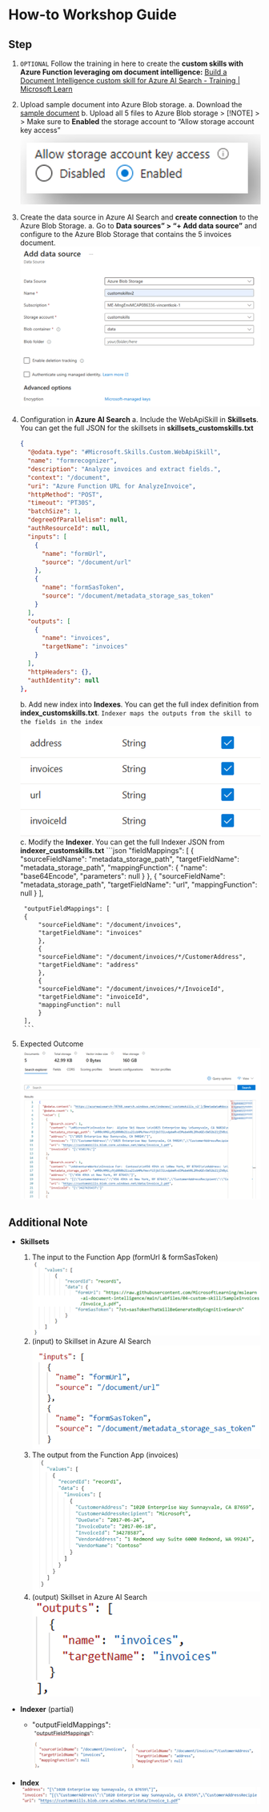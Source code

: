 # How-to Workshop Guide
## Step
1. `OPTIONAL` Follow the training in here to create the **custom skills with Azure Function leveraging om document intelligence:** [Build a Document Intelligence custom skill for Azure AI Search - Training | Microsoft Learn](https://learn.microsoft.com/en-us/training/modules/build-form-recognizer-custom-skill-for-azure-cognitive-search/)

2. Upload sample document into Azure Blob storage. 
    a. Download the [sample document](https://github.com/MicrosoftLearning/mslearn-ai-document-intelligence/tree/main/Labfiles/04-custom-skill/SampleInvoices) 
    b. Upload all 5 files to Azure Blob storage
        > [!NOTE]
        > > Make sure to **Enabled** the storage account to “Allow storage account key access” 
        ![Screenshot of enable key access.](media/enabled_keyaccess.png#lightbox)

3. Create the data source in Azure AI Search and **create connection** to the Azure Blob Storage.
    a. Go to **Data sources” > “+ Add data source”** and configure to the Azure Blob Storage that contains the 5 invoices document. 
        ![Screenshot of add Datasource](media/add_datasource.png#lightbox)

4. Configuration in **Azure AI Search**
    a. Include the WebApiSkill in **Skillsets**. You can get the full JSON for the skillsets in **skillsets_customskills.txt**
    ```json
    {
      "@odata.type": "#Microsoft.Skills.Custom.WebApiSkill",
      "name": "formrecognizer",
      "description": "Analyze invoices and extract fields.",
      "context": "/document",
      "uri": "Azure Function URL for AnalyzeInvoice",  
      "httpMethod": "POST",
      "timeout": "PT30S",
      "batchSize": 1,
      "degreeOfParallelism": null,
      "authResourceId": null,
      "inputs": [
        {
          "name": "formUrl",
          "source": "/document/url"
        },
        {
          "name": "formSasToken",
          "source": "/document/metadata_storage_sas_token"
        }
      ],
      "outputs": [
        {
          "name": "invoices",
          "targetName": "invoices"
        }
      ],
      "httpHeaders": {},
      "authIdentity": null
    },
    ```
    b. Add new index into **Indexes**. You can get the full index definition from **index_customskills.txt**.
       `Indexer maps the outputs from the skill to the fields in the index`
       ![Screenshot of add new index](media/add_newindexes.png#lightbox)
    c.	Modify the **Indexer**. You can get the full Indexer JSON from **indexer_customskills.txt**
        ```json 
        "fieldMappings": [
            {
            "sourceFieldName": "metadata_storage_path",
            "targetFieldName": "metadata_storage_path",
            "mappingFunction": {
                "name": "base64Encode",
                "parameters": null
            }
            },
            {
            "sourceFieldName": "metadata_storage_path",
            "targetFieldName": "url",
            "mappingFunction": null
            }
        ],

        "outputFieldMappings": [
        {
            "sourceFieldName": "/document/invoices",
            "targetFieldName": "invoices"
            },
            {
            "sourceFieldName": "/document/invoices/*/CustomerAddress",
            "targetFieldName": "address"
            },
            {
            "sourceFieldName": "/document/invoices/*/InvoiceId",
            "targetFieldName": "invoiceId",
            "mappingFunction": null
            }
        ],
        ```
5. Expected Outcome
   ![Screenshot of Expected Outcome](media/expected_outcome.png#lightbox)


## Additional Note
+ **Skillsets**
  1. The input to the Function App (formUrl & formSasToken)
     ![Screenshot of input function app](media/input_functionapp.png#lightbox)
  2. (input) to Skillset in Azure AI Search
     ![Screenshot of input azure ai search](media/input_azureaisearch.png#lightbox)
  3. The output from the Function App (invoices)
     ![Screenshot of output function app](media/output_functionapp.png#lightbox)
  4. (output) Skillset in Azure AI Search
     ![Screenshot of output azure ai search](media/output_azureaisearch.png#lightbox)

+ **Indexer** (partial)
  + "outputFieldMappings":
     ![Screenshot of indexer](media/indexer.png#lightbox)
+ **Index**
  ![Screenshot of index](media/index.png#lightbox)
